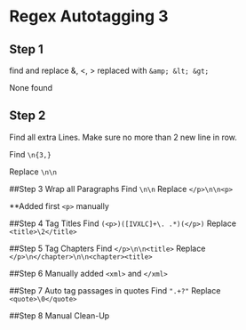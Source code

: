 # Regex Autotagging 3

## Step 1
find and replace &, <, >
replaced with `&amp; &lt; &gt;`

None found

## Step 2
Find all extra Lines. Make sure no more than 2 new line in row.

Find `\n{3,}`

Replace `\n\n`

##Step 3
Wrap all Paragraphs
Find `\n\n`
Replace `</p>\n\n<p>`

**Added first `<p>` manually 

##Step 4
Tag Titles
Find `(<p>)([IVXLC]+\. .*)(</p>)`
Replace `<title>\2</title>`

##Step 5
Tag Chapters
Find `</p>\n\n<title>`
Replace `</p>\n</chapter>\n\n<chapter><title>`


##Step 6
Manually added `<xml>` and `</xml>`

##Step 7
Auto tag passages in quotes
Find `".+?"`
Replace `<quote>\0</quote>`

##Step 8
Manual Clean-Up


